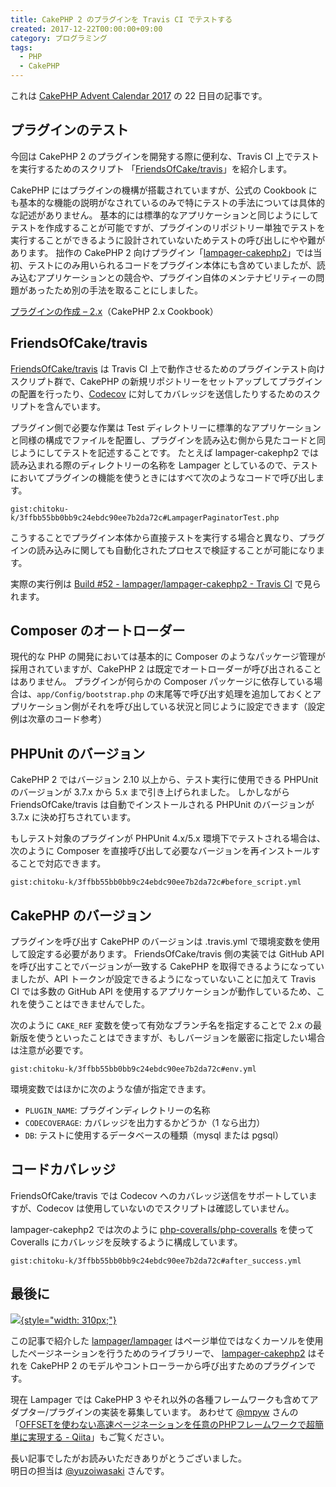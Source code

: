 ```yaml
---
title: CakePHP 2 のプラグインを Travis CI でテストする
created: 2017-12-22T00:00:00+09:00
category: プログラミング
tags:
  - PHP
  - CakePHP
---
```

これは [CakePHP Advent Calendar 2017](https://qiita.com/advent-calendar/2017/cakephp) の 22 日目の記事です。

## プラグインのテスト

今回は CakePHP 2 のプラグインを開発する際に便利な、Travis CI 上でテストを実行するためのスクリプト
「[FriendsOfCake/travis](https://github.com/FriendsOfCake/travis)」を紹介します。

CakePHP にはプラグインの機構が搭載されていますが、公式の Cookbook にも基本的な機能の説明がなされているのみで特にテストの手法については具体的な記述がありません。
基本的には標準的なアプリケーションと同じようにしてテストを作成することが可能ですが、プラグインのリポジトリー単独でテストを実行することができるように設計されていないためテストの呼び出しにやや難があります。
拙作の CakePHP 2 向けプラグイン「[lampager-cakephp2](https://github.com/lampager/lampager-cakephp2)」では当初、テストにのみ用いられるコードをプラグイン本体にも含めていましたが、読み込むアプリケーションとの競合や、プラグイン自体のメンテナビリティーの問題があったため別の手法を取ることにしました。

[プラグインの作成 – 2.x](https://book.cakephp.org/2.0/ja/plugins/how-to-create-plugins.html)（CakePHP 2.x Cookbook）

<!-- more -->

## FriendsOfCake/travis

[FriendsOfCake/travis](https://github.com/FriendsOfCake/travis) は Travis CI 上で動作させるためのプラグインテスト向けスクリプト群で、CakePHP の新規リポジトリーをセットアップしてプラグインの配置を行ったり、[Codecov](https://codecov.io/) に対してカバレッジを送信したりするためのスクリプトを含んでいます。

プラグイン側で必要な作業は Test ディレクトリーに標準的なアプリケーションと同様の構成でファイルを配置し、プラグインを読み込む側から見たコードと同じようにしてテストを記述することです。
たとえば lampager-cakephp2 では読み込まれる際のディレクトリーの名称を Lampager としているので、テストにおいてプラグインの機能を使うときにはすべて次のようなコードで呼び出します。

`gist:chitoku-k/3ffbb55bb0bb9c24ebdc90ee7b2da72c#LampagerPaginatorTest.php`

こうすることでプラグイン本体から直接テストを実行する場合と異なり、プラグインの読み込みに関しても自動化されたプロセスで検証することが可能になります。

実際の実行例は [Build #52 - lampager/lampager-cakephp2 - Travis CI](https://travis-ci.org/lampager/lampager-cakephp2/builds/304839031) で見られます。

## Composer のオートローダー

現代的な PHP の開発においては基本的に Composer のようなパッケージ管理が採用されていますが、CakePHP 2 は既定でオートローダーが呼び出されることはありません。
プラグインが何らかの Composer パッケージに依存している場合は、`app/Config/bootstrap.php` の末尾等で呼び出す処理を追加しておくとアプリケーション側がそれを呼び出している状況と同じように設定できます（設定例は次章のコード参考）

## PHPUnit のバージョン

CakePHP 2 ではバージョン 2.10 以上から、テスト実行に使用できる PHPUnit のバージョンが 3.7.x から 5.x まで引き上げられました。
しかしながら FriendsOfCake/travis は自動でインストールされる PHPUnit のバージョンが 3.7.x に決め打ちされています。

もしテスト対象のプラグインが PHPUnit 4.x/5.x 環境下でテストされる場合は、次のように Composer を直接呼び出して必要なバージョンを再インストールすることで対応できます。

`gist:chitoku-k/3ffbb55bb0bb9c24ebdc90ee7b2da72c#before_script.yml`

## CakePHP のバージョン

プラグインを呼び出す CakePHP のバージョンは .travis.yml で環境変数を使用して設定する必要があります。
FriendsOfCake/travis 側の実装では GitHub API を呼び出すことでバージョンが一致する CakePHP を取得できるようになっていましたが、API トークンが設定できるようになっていないことに加えて Travis CI では多数の GitHub API を使用するアプリケーションが動作しているため、これを使うことはできませんでした。

次のように `CAKE_REF` 変数を使って有効なブランチ名を指定することで 2.x の最新版を使うといったことはできますが、もしバージョンを厳密に指定したい場合は注意が必要です。

`gist:chitoku-k/3ffbb55bb0bb9c24ebdc90ee7b2da72c#env.yml`

環境変数ではほかに次のような値が指定できます。

- `PLUGIN_NAME`: プラグインディレクトリーの名称
- `CODECOVERAGE`: カバレッジを出力するかどうか（1 なら出力）
- `DB`: テストに使用するデータベースの種類（mysql または pgsql）

## コードカバレッジ

FriendsOfCake/travis では Codecov へのカバレッジ送信をサポートしていますが、Codecov は使用していないのでスクリプトは確認していません。

lampager-cakephp2 では次のように [php-coveralls/php-coveralls](https://github.com/php-coveralls/php-coveralls) を使って Coveralls にカバレッジを反映するように構成しています。

`gist:chitoku-k/3ffbb55bb0bb9c24ebdc90ee7b2da72c#after_success.yml`

## 最後に

<div class="text-center">

[![](https://user-images.githubusercontent.com/1351893/32145370-967f8572-bd0a-11e7-8324-10854958fd7f.png){style="width: 310px;"}](https://github.com/lampager/lampager-cakephp2)
</div>

この記事で紹介した [lampager/lampager](https://github.com/lampager/lampager) はページ単位ではなくカーソルを使用したページネーションを行うためのライブラリーで、
[lampager-cakephp2](https://github.com/lampager/lampager-cakephp2) はそれを CakePHP 2 のモデルやコントローラーから呼び出すためのプラグインです。

現在 Lampager では CakePHP 3 やそれ以外の各種フレームワークも含めてアダプター/プラグインの実装を募集しています。
あわせて [@mpyw](https://qiita.com/mpyw) さんの「[OFFSETを使わない高速ページネーションを任意のPHPフレームワークで超簡単に実現する - Qiita](https://qiita.com/mpyw/items/b94b7d69146777f7a407)」もご覧ください。

長い記事でしたがお読みいただきありがとうございました。  
明日の担当は [@yuzoiwasaki](https://qiita.com/yuzoiwasaki) さんです。
